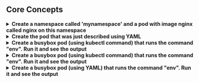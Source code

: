 ## Core Concepts

<details>
<summary>
<b>Create a namespace called 'mynamespace' and a pod with image nginx called nginx on this namespace</b>
</summary>
      <code>
      
      kubectl create namespace mynamespace 
      kubectl run nginx --image=nginx --restart=Never -n mynamespace
</code>
</details>

<details>
<summary>
<b>Create the pod that was just described using YAML</b>
</summary>
      <code>
      
      kubectl run nginx --image=nginx --restart=Never --dry-run=client -n mynamespace -o yaml > pod.yaml

</code>
</details>

<details>
<summary>
    <b>Create a busybox pod (using kubectl command) that runs the command "env". Run it and see the output</b>
</summary>

<code>
      kubectl run nginx --image=nginx --restart=Never --dry-run=client -n mynamespace -o yaml > pod.yaml
</code>

</details>

<details>
<summary>
<b>Create a busybox pod (using kubectl command) that runs the command "env". Run it and see the output</b>
</summary>
      <code> 
     
      kubectl run busybox --image=busybox --command --restart=Never -it --rm -- env # -it will help in seeing the output, --rm will immediately delete the pod after it exits

      # or, just run it without -it

      kubectl run busybox --image=busybox --command --restart=Never -- env

     # and then, check its logs
        kubectl logs busybox

</code>

</details>

<details>
<summary>
<b>Create a busybox pod (using YAML) that runs the command "env". Run it and see the output
</b>
</summary>
<code>

    kubectl run busybox --image=busybox --restart=Never --dry-run=client -o yaml --command -- env > envpod.yaml

</code>

</details>

